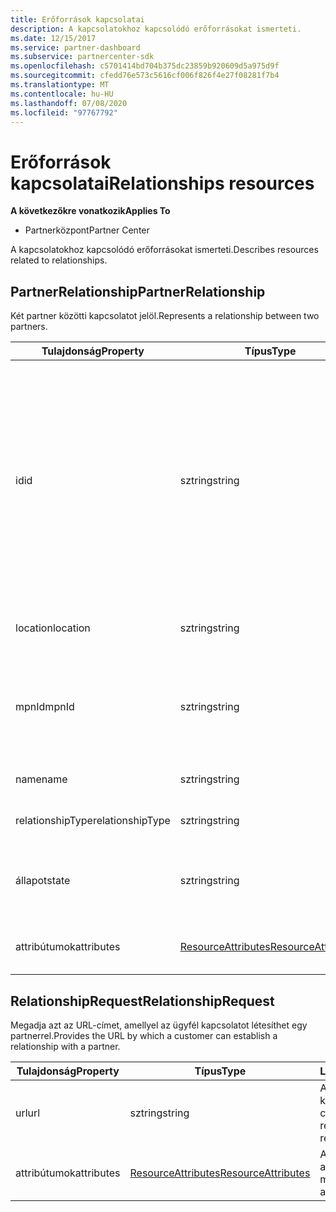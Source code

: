 ```yaml
---
title: Erőforrások kapcsolatai
description: A kapcsolatokhoz kapcsolódó erőforrásokat ismerteti.
ms.date: 12/15/2017
ms.service: partner-dashboard
ms.subservice: partnercenter-sdk
ms.openlocfilehash: c5701414bd704b375dc23859b920609d5a975d9f
ms.sourcegitcommit: cfedd76e573c5616cf006f826f4e27f08281f7b4
ms.translationtype: MT
ms.contentlocale: hu-HU
ms.lasthandoff: 07/08/2020
ms.locfileid: "97767792"
---
```

# <a name="relationships-resources"></a><span data-ttu-id="18ef7-103">Erőforrások kapcsolatai</span><span class="sxs-lookup"><span data-stu-id="18ef7-103">Relationships resources</span></span>

<span data-ttu-id="18ef7-104">**A következőkre vonatkozik**</span><span class="sxs-lookup"><span data-stu-id="18ef7-104">**Applies To**</span></span>

- <span data-ttu-id="18ef7-105">Partnerközpont</span><span class="sxs-lookup"><span data-stu-id="18ef7-105">Partner Center</span></span>

<span data-ttu-id="18ef7-106">A kapcsolatokhoz kapcsolódó erőforrásokat ismerteti.</span><span class="sxs-lookup"><span data-stu-id="18ef7-106">Describes resources related to relationships.</span></span>

## <a name="partnerrelationship"></a><span data-ttu-id="18ef7-107">PartnerRelationship</span><span class="sxs-lookup"><span data-stu-id="18ef7-107">PartnerRelationship</span></span>

<span data-ttu-id="18ef7-108">Két partner közötti kapcsolatot jelöl.</span><span class="sxs-lookup"><span data-stu-id="18ef7-108">Represents a relationship between two partners.</span></span>

| <span data-ttu-id="18ef7-109">Tulajdonság</span><span class="sxs-lookup"><span data-stu-id="18ef7-109">Property</span></span>         | <span data-ttu-id="18ef7-110">Típus</span><span class="sxs-lookup"><span data-stu-id="18ef7-110">Type</span></span>                                                           | <span data-ttu-id="18ef7-111">Leírás</span><span class="sxs-lookup"><span data-stu-id="18ef7-111">Description</span></span>                                                                                                                                    |
|------------------|----------------------------------------------------------------|------------------------------------------------------------------------------------------------------------------------------------------------|
| <span data-ttu-id="18ef7-112">id</span><span class="sxs-lookup"><span data-stu-id="18ef7-112">id</span></span>               | <span data-ttu-id="18ef7-113">sztring</span><span class="sxs-lookup"><span data-stu-id="18ef7-113">string</span></span>                                                         | <span data-ttu-id="18ef7-114">A partner azonosítója.</span><span class="sxs-lookup"><span data-stu-id="18ef7-114">The partner identifier.</span></span> <span data-ttu-id="18ef7-115">A partner azonosítója megadja annak a partnernek a bérlői azonosítóját, aki a kapcsolat címzett (feladó) oldalán található.</span><span class="sxs-lookup"><span data-stu-id="18ef7-115">The partner identifier specifies the tenant id of the partner who is in the recipient (from) side of the relationship.</span></span> |
| <span data-ttu-id="18ef7-116">location</span><span class="sxs-lookup"><span data-stu-id="18ef7-116">location</span></span>         | <span data-ttu-id="18ef7-117">sztring</span><span class="sxs-lookup"><span data-stu-id="18ef7-117">string</span></span>                                                         | <span data-ttu-id="18ef7-118">A partner helye.</span><span class="sxs-lookup"><span data-stu-id="18ef7-118">The location of the partner.</span></span>                                                                                                                   |
| <span data-ttu-id="18ef7-119">mpnId</span><span class="sxs-lookup"><span data-stu-id="18ef7-119">mpnId</span></span>            | <span data-ttu-id="18ef7-120">sztring</span><span class="sxs-lookup"><span data-stu-id="18ef7-120">string</span></span>                                                         | <span data-ttu-id="18ef7-121">A partner Microsoft Partner Network (MPN) azonosítója.</span><span class="sxs-lookup"><span data-stu-id="18ef7-121">The Microsoft Partner Network (MPN) identifier of the partner.</span></span>                                                                                 |
| <span data-ttu-id="18ef7-122">name</span><span class="sxs-lookup"><span data-stu-id="18ef7-122">name</span></span>             | <span data-ttu-id="18ef7-123">sztring</span><span class="sxs-lookup"><span data-stu-id="18ef7-123">string</span></span>                                                         | <span data-ttu-id="18ef7-124">A partner neve.</span><span class="sxs-lookup"><span data-stu-id="18ef7-124">The name of the partner.</span></span>                                                                                                                       |
| <span data-ttu-id="18ef7-125">relationshipType</span><span class="sxs-lookup"><span data-stu-id="18ef7-125">relationshipType</span></span> | <span data-ttu-id="18ef7-126">sztring</span><span class="sxs-lookup"><span data-stu-id="18ef7-126">string</span></span>                                                         | <span data-ttu-id="18ef7-127">A kapcsolat típusa.</span><span class="sxs-lookup"><span data-stu-id="18ef7-127">The type of relationship.</span></span>                                                                                                                      |
| <span data-ttu-id="18ef7-128">állapot</span><span class="sxs-lookup"><span data-stu-id="18ef7-128">state</span></span>            | <span data-ttu-id="18ef7-129">sztring</span><span class="sxs-lookup"><span data-stu-id="18ef7-129">string</span></span>                                                         | <span data-ttu-id="18ef7-130">A kapcsolat állapota (például `active` ).</span><span class="sxs-lookup"><span data-stu-id="18ef7-130">The state of the relationship (for example `active`).</span></span>                                                                                                 |
| <span data-ttu-id="18ef7-131">attribútumok</span><span class="sxs-lookup"><span data-stu-id="18ef7-131">attributes</span></span>       | [<span data-ttu-id="18ef7-132">ResourceAttributes</span><span class="sxs-lookup"><span data-stu-id="18ef7-132">ResourceAttributes</span></span>](utility-resources.md#resourceattributes) | <span data-ttu-id="18ef7-133">A metaadatok attribútumai.</span><span class="sxs-lookup"><span data-stu-id="18ef7-133">The metadata attributes.</span></span>                                                                                                                       |

## <a name="relationshiprequest"></a><span data-ttu-id="18ef7-134">RelationshipRequest</span><span class="sxs-lookup"><span data-stu-id="18ef7-134">RelationshipRequest</span></span>

<span data-ttu-id="18ef7-135">Megadja azt az URL-címet, amellyel az ügyfél kapcsolatot létesíthet egy partnerrel.</span><span class="sxs-lookup"><span data-stu-id="18ef7-135">Provides the URL by which a customer can establish a relationship with a partner.</span></span>

| <span data-ttu-id="18ef7-136">Tulajdonság</span><span class="sxs-lookup"><span data-stu-id="18ef7-136">Property</span></span>   | <span data-ttu-id="18ef7-137">Típus</span><span class="sxs-lookup"><span data-stu-id="18ef7-137">Type</span></span>                                                           | <span data-ttu-id="18ef7-138">Leírás</span><span class="sxs-lookup"><span data-stu-id="18ef7-138">Description</span></span>                   |
|------------|----------------------------------------------------------------|-------------------------------|
| <span data-ttu-id="18ef7-139">url</span><span class="sxs-lookup"><span data-stu-id="18ef7-139">url</span></span>        | <span data-ttu-id="18ef7-140">sztring</span><span class="sxs-lookup"><span data-stu-id="18ef7-140">string</span></span>                                                         | <span data-ttu-id="18ef7-141">A kapcsolati kérelem URL-címe.</span><span class="sxs-lookup"><span data-stu-id="18ef7-141">The relationship request URL.</span></span> |
| <span data-ttu-id="18ef7-142">attribútumok</span><span class="sxs-lookup"><span data-stu-id="18ef7-142">attributes</span></span> | [<span data-ttu-id="18ef7-143">ResourceAttributes</span><span class="sxs-lookup"><span data-stu-id="18ef7-143">ResourceAttributes</span></span>](utility-resources.md#resourceattributes) | <span data-ttu-id="18ef7-144">A metaadatok attribútumai.</span><span class="sxs-lookup"><span data-stu-id="18ef7-144">The metadata attributes.</span></span>      |
